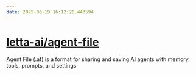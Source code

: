 ```yaml
---
date: 2025-06-19 16:12:28.443594
---
```


# [letta-ai/agent-file](https://github.com/letta-ai/agent-file)

Agent File (.af) is a format for sharing and saving AI agents with memory, tools, prompts, and settings